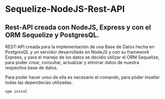 # Sequelize-NodeJS-Rest-API
## Rest-API creada con NodeJS, Express y con el ORM Sequelize y PostgresQL. 

REST-API creada para la implementación de una Base de Datos hecha en PostgresQL y un servidor desarrollado en NodeJS y con su framework Exprees,
y para el manejo de los datos se decidío utilizar el ORM Sequelize, para poder crear, consultar, actualizar y eliminar datos de nuestra respectiva base de datos.

Para poder hacer unso de ella es necesario el comando, para póder insatlar todas las dependecías utilizadas.
```
npm instal
```
